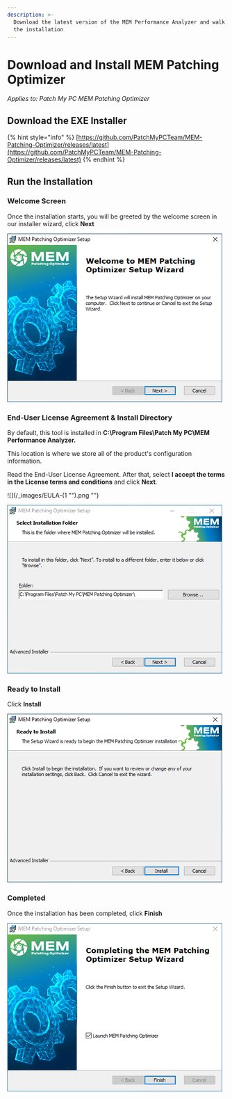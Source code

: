 ```yaml
---
description: >-
  Download the latest version of the MEM Performance Analyzer and walk through
  the installation
---
```


# Download and Install MEM Patching Optimizer

_Applies to: Patch My PC MEM Patching Optimizer_

## Download the EXE Installer

{% hint style="info" %}
[https://github.com/PatchMyPCTeam/MEM-Patching-Optimizer/releases/latest](https://github.com/PatchMyPCTeam/MEM-Patching-Optimizer/releases/latest)
{% endhint %}

## Run the Installation

### Welcome Screen

Once the installation starts, you will be greeted by the welcome screen in our installer wizard, click **Next**

![](<../.gitbook/assets/Start (1).png>)

### **End-User License Agreement & Install Directory**

By default, this tool is installed in **C:\Program Files\Patch My PC\MEM Performance Analyzer.**

This location is where we store all of the product's configuration information.

Read the End-User License Agreement. After that, select **I accept the terms in the License terms and conditions** and click **Next**.

!\[]\(/\_images/EULA-(1 "").png "")

![](<../.gitbook/assets/Install_Dir (1).png>)

### Ready to Install

Click **Install**

![](<../.gitbook/assets/Install (1).png>)

### Completed

Once the installation has been completed, click **Finish**

![](<../.gitbook/assets/Finish (1).png>)
